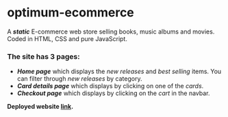 # optimum-ecommerce
A ***static*** E-commerce web store selling books, music albums and movies. Coded in HTML, CSS and pure JavaScript.

### The site has 3 pages:
- ***Home page*** which displays the _new releases_ and _best selling_ items. You can filter through _new releases_ by category.
- ***Card details page*** which displays by clicking on one of the _cards_.
- ***Checkout page*** which displays by clicking on the _cart_ in the navbar.

**Deployed website [link](https://optimum-ecommerce.netlify.com/).**
